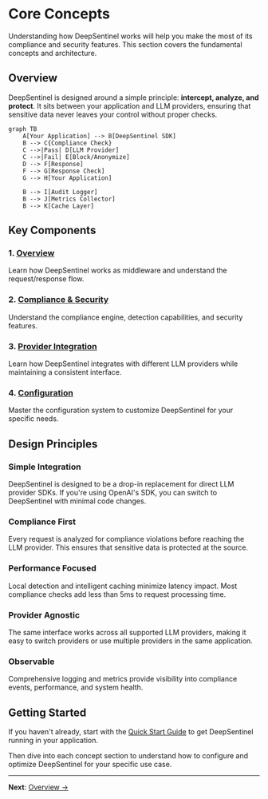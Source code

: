 # Core Concepts

Understanding how DeepSentinel works will help you make the most of its compliance and security features. This section covers the fundamental concepts and architecture.

## Overview

DeepSentinel is designed around a simple principle: **intercept, analyze, and protect**. It sits between your application and LLM providers, ensuring that sensitive data never leaves your control without proper checks.

```mermaid
graph TB
    A[Your Application] --> B[DeepSentinel SDK]
    B --> C{Compliance Check}
    C -->|Pass| D[LLM Provider]
    C -->|Fail| E[Block/Anonymize]
    D --> F[Response]
    F --> G[Response Check]
    G --> H[Your Application]
    
    B --> I[Audit Logger]
    B --> J[Metrics Collector]
    B --> K[Cache Layer]
```

## Key Components

### 1. [Overview](overview.md)
Learn how DeepSentinel works as middleware and understand the request/response flow.

### 2. [Compliance & Security](compliance.md)
Understand the compliance engine, detection capabilities, and security features.

### 3. [Provider Integration](providers.md)
Learn how DeepSentinel integrates with different LLM providers while maintaining a consistent interface.

### 4. [Configuration](configuration.md)
Master the configuration system to customize DeepSentinel for your specific needs.

## Design Principles

### Simple Integration
DeepSentinel is designed to be a drop-in replacement for direct LLM provider SDKs. If you're using OpenAI's SDK, you can switch to DeepSentinel with minimal code changes.

### Compliance First
Every request is analyzed for compliance violations before reaching the LLM provider. This ensures that sensitive data is protected at the source.

### Performance Focused
Local detection and intelligent caching minimize latency impact. Most compliance checks add less than 5ms to request processing time.

### Provider Agnostic
The same interface works across all supported LLM providers, making it easy to switch providers or use multiple providers in the same application.

### Observable
Comprehensive logging and metrics provide visibility into compliance events, performance, and system health.

## Getting Started

If you haven't already, start with the [Quick Start Guide](../quickstart.md) to get DeepSentinel running in your application.

Then dive into each concept section to understand how to configure and optimize DeepSentinel for your specific use case.

---

**Next**: [Overview →](overview.md)